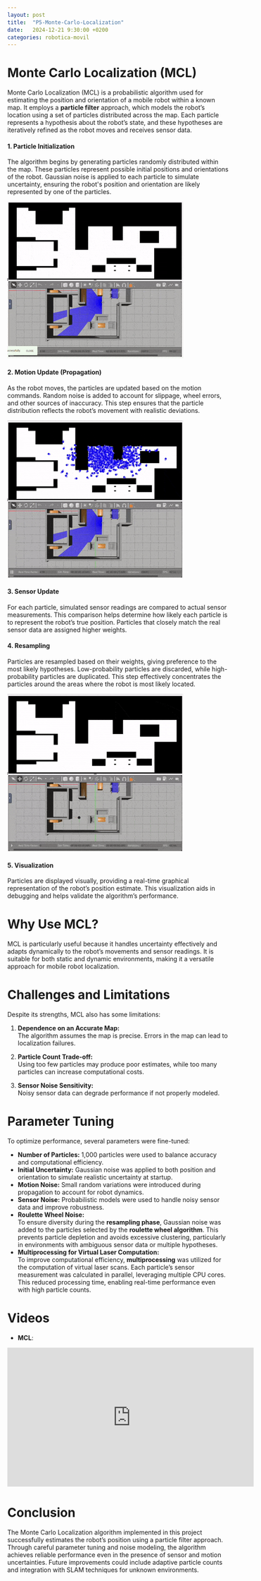 ```yaml
---
layout: post
title:  "P5-Monte-Carlo-Localization"
date:   2024-12-21 9:30:00 +0200
categories: robotica-movil
---
```


# **Monte Carlo Localization (MCL)**

Monte Carlo Localization (MCL) is a probabilistic algorithm used for estimating the position and orientation of a mobile robot within a known map. It employs a **particle filter** approach, which models the robot’s location using a set of particles distributed across the map. Each particle represents a hypothesis about the robot’s state, and these hypotheses are iteratively refined as the robot moves and receives sensor data.

#### 1. Particle Initialization  
The algorithm begins by generating particles randomly distributed within the map. These particles represent possible initial positions and orientations of the robot. Gaussian noise is applied to each particle to simulate uncertainty, ensuring the robot's position and orientation are likely represented by one of the particles.

![Animación de ejemplo](/assets/random-start-filter.gif)

#### 2. Motion Update (Propagation)  
As the robot moves, the particles are updated based on the motion commands. Random noise is added to account for slippage, wheel errors, and other sources of inaccuracy. This step ensures that the particle distribution reflects the robot’s movement with realistic deviations.

![Animación de ejemplo](/assets/propagation-particles.gif)

#### 3. Sensor Update  
For each particle, simulated sensor readings are compared to actual sensor measurements. This comparison helps determine how likely each particle is to represent the robot’s true position. Particles that closely match the real sensor data are assigned higher weights.

#### 4. Resampling  
Particles are resampled based on their weights, giving preference to the most likely hypotheses. Low-probability particles are discarded, while high-probability particles are duplicated. This step effectively concentrates the particles around the areas where the robot is most likely located.

![Animación de ejemplo](/assets/resampling.gif)

#### 5. Visualization  
Particles are displayed visually, providing a real-time graphical representation of the robot’s position estimate. This visualization aids in debugging and helps validate the algorithm’s performance.

# **Why Use MCL?**

MCL is particularly useful because it handles uncertainty effectively and adapts dynamically to the robot’s movements and sensor readings. It is suitable for both static and dynamic environments, making it a versatile approach for mobile robot localization.

# **Challenges and Limitations**

Despite its strengths, MCL also has some limitations:  

1. **Dependence on an Accurate Map:**  
   The algorithm assumes the map is precise. Errors in the map can lead to localization failures.  

2. **Particle Count Trade-off:**  
   Using too few particles may produce poor estimates, while too many particles can increase computational costs.  

3. **Sensor Noise Sensitivity:**  
   Noisy sensor data can degrade performance if not properly modeled.  

# **Parameter Tuning**

To optimize performance, several parameters were fine-tuned:  

- **Number of Particles:** 1,000 particles were used to balance accuracy and computational efficiency.  
- **Initial Uncertainty:** Gaussian noise was applied to both position and orientation to simulate realistic uncertainty at startup.  
- **Motion Noise:** Small random variations were introduced during propagation to account for robot dynamics.  
- **Sensor Noise:** Probabilistic models were used to handle noisy sensor data and improve robustness.  
- **Roulette Wheel Noise:**  
  To ensure diversity during the **resampling phase**, Gaussian noise was added to the particles selected by the **roulette wheel algorithm**. This prevents particle depletion and avoids excessive clustering, particularly in environments with ambiguous sensor data or multiple hypotheses.  
 - **Multiprocessing for Virtual Laser Computation:**  
  To improve computational efficiency, **multiprocessing** was utilized for the computation of virtual laser scans. Each particle’s sensor measurement was calculated in parallel, leveraging multiple CPU cores. This reduced processing time, enabling real-time performance even with high particle counts.

# **Videos**

- **MCL**:
<div style="text-align: center;">
<iframe width="560" height="315" src="https://www.youtube.com/embed/PSR3bDRM7eE" frameborder="0" allowfullscreen></iframe>
</div>

# **Conclusion**

The Monte Carlo Localization algorithm implemented in this project successfully estimates the robot’s position using a particle filter approach. Through careful parameter tuning and noise modeling, the algorithm achieves reliable performance even in the presence of sensor and motion uncertainties. Future improvements could include adaptive particle counts and integration with SLAM techniques for unknown environments.

